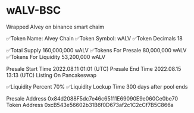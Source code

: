 # wALV-BSC
Wrapped Alvey on binance smart chaim

✅Token Name:	Alvey Chain
✅Token Symbol:	wALV
✅Token Decimals	18

✅Total Supply	160,000,000 wALV
✅Tokens For Presale	80,000,000 wALV
✅Tokens For Liquidity	53,200,000 wALV

Presale Start Time	2022.08.11 01:01 (UTC)
Presale End Time	2022.08.15 13:13 (UTC)
Listing On	Pancakeswap

✅Liquidity Percent	70%
✅Liquidity Lockup Time	300 days after pool ends




Presale Address	0x84d2088F5dc7e46c65111E69090E9e060Ce0be70
Token Address	0xcB543e56602b31B6f0D673af2c1C2cCf7B5C866a
